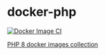 # docker-php

[![Docker Image CI](https://github.com/carlesbarreda/docker-php/actions/workflows/docker-image-ci.yml/badge.svg)](https://github.com/carlesbarreda/docker-php/actions/workflows/docker-image-ci.yml)

[PHP 8 docker images collection](https://hub.docker.com/repository/docker/carlesbarreda/php/)
